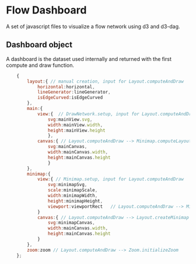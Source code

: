 # Flow Dashboard

A set of javascript files to visualize a flow network using d3 and d3-dag.


## Dashboard object
A dashboard is the dataset used internally and returned with the first compute and draw function.

``` javascript
    { 
        layout:{ // manual creation, input for Layout.computeAndDraw
            horizontal:horizontal,
            lineGenerator:lineGenerator,
            isEdgeCurved:isEdgeCurved
        },
        main:{
            view:{  // DrawNetwork.setup, input for Layout.computeAndDraw
                svg:mainView.svg, 
                width:mainView.width, 
                height:mainView.height
                },
            canvas:{ // Layout.computeAndDraw --> Minimap.computeLayoutAndCanvas
                svg:mainCanvas, 
                width:mainCanvas.width, 
                height:mainCanvas.height
                }
        },
        minimap:{
            view:{ // Minimap.setup, input for Layout.computeAndDraw
                svg:minimapSvg,         
                scale:minimapScale, 
                width:minimapWidth,     
                height:minimapHeight,   
                viewport:viewportRect   // Layout.computeAndDraw --> Minimap.createViewPort
            }
            canvas:{ // Layout.computeAndDraw --> Layout.createMinimap
                svg:minimapCanvas,          
                width:mainCanvas.width, 
                height:mainCanvas.height
            }
        },
        zoom:zoom // Layout.computeAndDraw --> Zoom.initializeZoom
    };
```